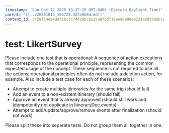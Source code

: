 ```yaml
---
timestamp: 'Sun Oct 12 2025 19:37:25 GMT-0400 (Eastern Daylight Time)'
parent: '[[../20251012_193725.3dfe0b8d.md]]'
content_id: 2428f54e94dd71bc3c74d76bcb125a87bd718ae45e06ee221a28f6dabc8f3f90
---
```


# test: LikertSurvey

Please include one test that is operational: A sequence of action executions that corresponds to the operational principle, representing the common expected usage of the concept. These sequence is not required to use all the actions; operational principles often do not include a deletion action, for example. Also include a test case for each of these scenarios:

* Attempt to create multiple itineraries for the same trip (should fail)
* Add an event to a non-existent itinerary (should fail)
* Approve an event that is already approved (should still work and idempotently not duplicate in ItineraryDoc.events)
* Attempt to add/update/approve/remove events after finalization (should not work)

Please split these into separate tests. Do not group them all together in one.
